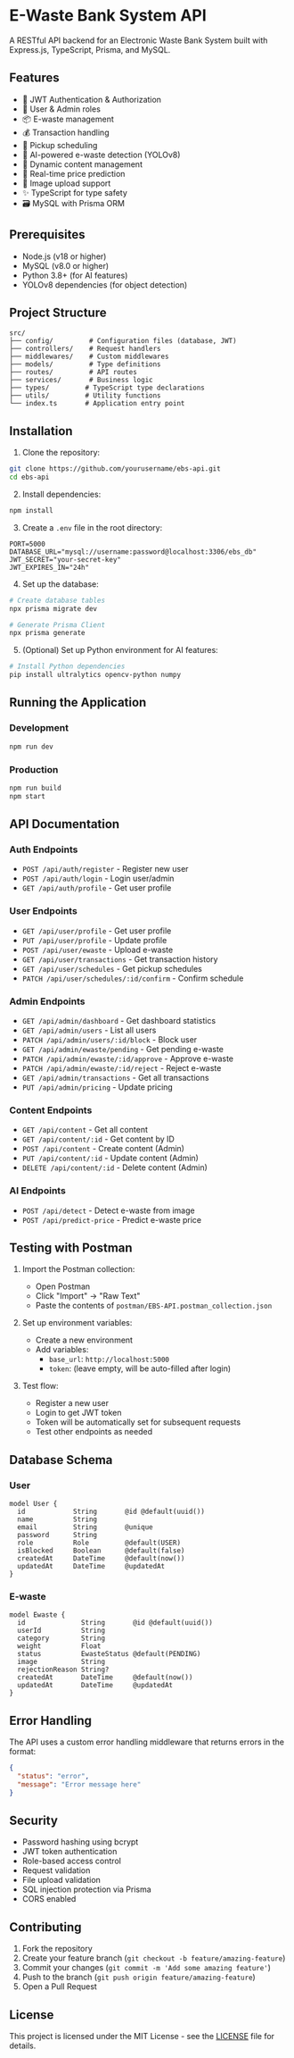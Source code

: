 # E-Waste Bank System API

A RESTful API backend for an Electronic Waste Bank System built with Express.js, TypeScript, Prisma, and MySQL.

## Features

- 🔐 JWT Authentication & Authorization
- 👥 User & Admin roles
- 📦 E-waste management
- 💰 Transaction handling
- 📅 Pickup scheduling
- 🤖 AI-powered e-waste detection (YOLOv8)
- 📝 Dynamic content management
- 🔄 Real-time price prediction
- 📸 Image upload support
- ✨ TypeScript for type safety
- 🗃️ MySQL with Prisma ORM

## Prerequisites

- Node.js (v18 or higher)
- MySQL (v8.0 or higher)
- Python 3.8+ (for AI features)
- YOLOv8 dependencies (for object detection)

## Project Structure

```
src/
├── config/         # Configuration files (database, JWT)
├── controllers/    # Request handlers
├── middlewares/    # Custom middlewares
├── models/         # Type definitions
├── routes/         # API routes
├── services/       # Business logic
├── types/         # TypeScript type declarations
├── utils/         # Utility functions
└── index.ts       # Application entry point
```

## Installation

1. Clone the repository:
```bash
git clone https://github.com/yourusername/ebs-api.git
cd ebs-api
```

2. Install dependencies:
```bash
npm install
```

3. Create a `.env` file in the root directory:
```env
PORT=5000
DATABASE_URL="mysql://username:password@localhost:3306/ebs_db"
JWT_SECRET="your-secret-key"
JWT_EXPIRES_IN="24h"
```

4. Set up the database:
```bash
# Create database tables
npx prisma migrate dev

# Generate Prisma Client
npx prisma generate
```

5. (Optional) Set up Python environment for AI features:
```bash
# Install Python dependencies
pip install ultralytics opencv-python numpy
```

## Running the Application

### Development
```bash
npm run dev
```

### Production
```bash
npm run build
npm start
```

## API Documentation

### Auth Endpoints
- `POST /api/auth/register` - Register new user
- `POST /api/auth/login` - Login user/admin
- `GET /api/auth/profile` - Get user profile

### User Endpoints
- `GET /api/user/profile` - Get user profile
- `PUT /api/user/profile` - Update profile
- `POST /api/user/ewaste` - Upload e-waste
- `GET /api/user/transactions` - Get transaction history
- `GET /api/user/schedules` - Get pickup schedules
- `PATCH /api/user/schedules/:id/confirm` - Confirm schedule

### Admin Endpoints
- `GET /api/admin/dashboard` - Get dashboard statistics
- `GET /api/admin/users` - List all users
- `PATCH /api/admin/users/:id/block` - Block user
- `GET /api/admin/ewaste/pending` - Get pending e-waste
- `PATCH /api/admin/ewaste/:id/approve` - Approve e-waste
- `PATCH /api/admin/ewaste/:id/reject` - Reject e-waste
- `GET /api/admin/transactions` - Get all transactions
- `PUT /api/admin/pricing` - Update pricing

### Content Endpoints
- `GET /api/content` - Get all content
- `GET /api/content/:id` - Get content by ID
- `POST /api/content` - Create content (Admin)
- `PUT /api/content/:id` - Update content (Admin)
- `DELETE /api/content/:id` - Delete content (Admin)

### AI Endpoints
- `POST /api/detect` - Detect e-waste from image
- `POST /api/predict-price` - Predict e-waste price

## Testing with Postman

1. Import the Postman collection:
   - Open Postman
   - Click "Import" -> "Raw Text"
   - Paste the contents of `postman/EBS-API.postman_collection.json`

2. Set up environment variables:
   - Create a new environment
   - Add variables:
     - `base_url`: `http://localhost:5000`
     - `token`: (leave empty, will be auto-filled after login)

3. Test flow:
   - Register a new user
   - Login to get JWT token
   - Token will be automatically set for subsequent requests
   - Test other endpoints as needed

## Database Schema

### User
```prisma
model User {
  id            String       @id @default(uuid())
  name          String
  email         String       @unique
  password      String
  role          Role         @default(USER)
  isBlocked     Boolean      @default(false)
  createdAt     DateTime     @default(now())
  updatedAt     DateTime     @updatedAt
}
```

### E-waste
```prisma
model Ewaste {
  id              String       @id @default(uuid())
  userId          String
  category        String
  weight          Float
  status          EwasteStatus @default(PENDING)
  image           String
  rejectionReason String?
  createdAt       DateTime     @default(now())
  updatedAt       DateTime     @updatedAt
}
```

## Error Handling

The API uses a custom error handling middleware that returns errors in the format:
```json
{
  "status": "error",
  "message": "Error message here"
}
```

## Security

- Password hashing using bcrypt
- JWT token authentication
- Role-based access control
- Request validation
- File upload validation
- SQL injection protection via Prisma
- CORS enabled

## Contributing

1. Fork the repository
2. Create your feature branch (`git checkout -b feature/amazing-feature`)
3. Commit your changes (`git commit -m 'Add some amazing feature'`)
4. Push to the branch (`git push origin feature/amazing-feature`)
5. Open a Pull Request

## License

This project is licensed under the MIT License - see the [LICENSE](LICENSE) file for details. 